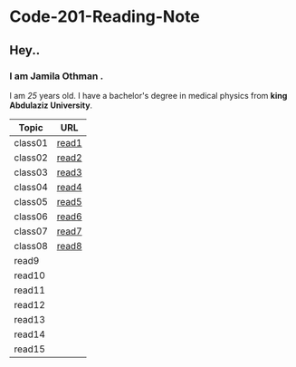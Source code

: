 # Code-201-Reading-Note
## Hey.. 
### I am Jamila Othman .
 I am *25* years old.
 I have a bachelor's degree in medical physics from **king Abdulaziz University**.

Topic         | URL
---------     |--------
 class01      |[read1](https://github.com/JamilaOthman/Code-201-Reading-Note/blob/main/read1.md) 
class02       |[read2](https://github.com/JamilaOthman/Code-201-Reading-Note/blob/main/class-02.md)
class03       |[read3](https://github.com/JamilaOthman/Code-201-Reading-Note/blob/main/class-03.md)        
class04       |[read4](https://github.com/JamilaOthman/Code-201-Reading-Note/blob/main/class-04.md)
class05       |[read5](https://github.com/JamilaOthman/Code-201-Reading-Note/blob/main/class-05.md)
class06       |[read6](https://github.com/JamilaOthman/Code-201-Reading-Note/blob/main/class-06.md)
class07       |[read7](https://github.com/JamilaOthman/Code-201-Reading-Note/blob/main/class-07.md)
class08       |[read8](https://github.com/JamilaOthman/Code-201-Reading-Note/blob/main/class-08.md)
read9         |
read10        |
read11        |
read12        |
read13        |
read14        |
read15        |

